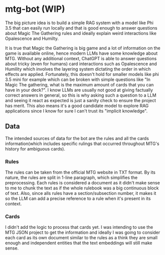 # mtg-bot (WIP)
The big picture idea is to build a simple RAG system with a model like Phi 3.5 that can easily run locally and that is good enough to answer questions about Magic The Gathering rules and ideally explain weird interactions like Opalescence and Humilty.

It is true that Magic the Gathering is big game and a lot of information on the game is available online, hence modern LLMs have some knowledge about MTG. Without any additional context, ChatGPT is able to answer questions about tricky (even for humans) card interactions such as Opalescence and Humility which involves the layering system dictating the order in which effects are applied. Fortunately, this doesn't hold for smaller models like phi 3.5 mini for example which can be broken with simple questions like "In Magic The gathering, what is the maximum amount of cards that you can have in your deck?". I know LLMs are usually not good at giving factually correct answers in general, so this is why asking such a question to a LLM and seeing it react as expected is just a sanity check to ensure the project has merit. This also means it's a good candidate model to explore RAG applications since I know for sure I can't trust its "implicit knowledge".

## Data

The intended sources of data for the bot are the rules and all the cards information(which includes specific rulings that occurred throughout MTG's history for ambiguous cards). 

### Rules
The rules can be taken from the official MTG website in TXT format. By its nature, the rules are split in 1-line paragraph, which simplifies the preprocessing. Each rules is considered a document as it didn't make sense to me to chunk the text as if the whole rulebook was a big continuous block of text. Also, since alls rules have a section/subsection number, it makes it so the LLM can add a precise reference to a rule when it's present in its context.

### Cards
I didn't add the logic to process that cards yet. I was intending to use the MTG JSON project to get the information and ideally I was going to consider each card as its own document similar to the rules as a think they are small enough and independent entities that the text embeddings will still make sense.
